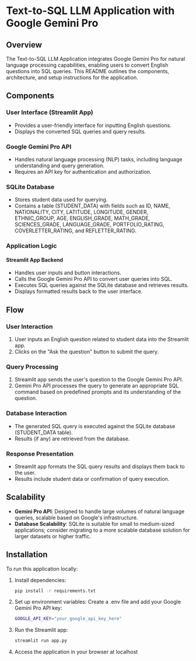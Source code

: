 # Text-to-SQL LLM Application with Google Gemini Pro

## Overview

The Text-to-SQL LLM Application integrates Google Gemini Pro for natural language processing capabilities, enabling users to convert English questions into SQL queries. This README outlines the components, architecture, and setup instructions for the application.

## Components

### User Interface (Streamlit App)

- Provides a user-friendly interface for inputting English questions.
- Displays the converted SQL queries and query results.

### Google Gemini Pro API

- Handles natural language processing (NLP) tasks, including language understanding and query generation.
- Requires an API key for authentication and authorization.

### SQLite Database

- Stores student data used for querying.
- Contains a table (STUDENT_DATA) with fields such as ID, NAME, NATIONALITY, CITY, LATITUDE, LONGITUDE, GENDER, ETHNIC_GROUP, AGE, ENGLISH_GRADE, MATH_GRADE, SCIENCES_GRADE, LANGUAGE_GRADE, PORTFOLIO_RATING, COVERLETTER_RATING, and REFLETTER_RATING.

### Application Logic

#### Streamlit App Backend

- Handles user inputs and button interactions.
- Calls the Google Gemini Pro API to convert user queries into SQL.
- Executes SQL queries against the SQLite database and retrieves results.
- Displays formatted results back to the user interface.

## Flow

### User Interaction

1. User inputs an English question related to student data into the Streamlit app.
2. Clicks on the "Ask the question" button to submit the query.

### Query Processing

1. Streamlit app sends the user's question to the Google Gemini Pro API.
2. Gemini Pro API processes the query to generate an appropriate SQL command based on predefined prompts and its understanding of the question.

### Database Interaction

- The generated SQL query is executed against the SQLite database (STUDENT_DATA table).
- Results (if any) are retrieved from the database.

### Response Presentation

- Streamlit app formats the SQL query results and displays them back to the user.
- Results include student data or confirmation of query execution.

## Scalability

- **Gemini Pro API**: Designed to handle large volumes of natural language queries, scalable based on Google's infrastructure.
- **Database Scalability**: SQLite is suitable for small to medium-sized applications; consider migrating to a more scalable database solution for larger datasets or higher traffic.

## Installation

To run this application locally:

1. Install dependencies:

   ```bash
   pip install -r requirements.txt

2. Set up environment variables:
Create a .env file and add your Google Gemini Pro API key:
   ```bash
   GOOGLE_API_KEY="your_google_api_key_here"

3. Run the Streamlit app:

   ```bash
   streamlit run app.py

4. Access the application in your browser at localhost


